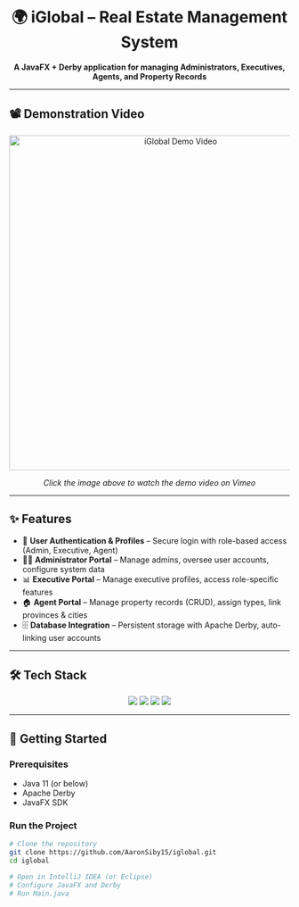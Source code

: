 <h1 align="center">🌍 iGlobal – Real Estate Management System</h1>

<p align="center">
  <b>A JavaFX + Derby application for managing Administrators, Executives, Agents, and Property Records</b>
</p>

---

## 📽️ Demonstration Video  

<p align="center">
  <a href="https://vimeo.com/1116282803" target="_blank">
    <img src="./Assignment4/demo-thumbnail.png" alt="iGlobal Demo Video" width="600"/>
  </a>
</p>

<p align="center"><i>Click the image above to watch the demo video on Vimeo</i></p>

---

## ✨ Features  

- 🔑 **User Authentication & Profiles** – Secure login with role-based access (Admin, Executive, Agent)  
- 👨‍💼 **Administrator Portal** – Manage admins, oversee user accounts, configure system data  
- 📊 **Executive Portal** – Manage executive profiles, access role-specific features  
- 🏠 **Agent Portal** – Manage property records (CRUD), assign types, link provinces & cities  
- 🗄️ **Database Integration** – Persistent storage with Apache Derby, auto-linking user accounts  

---

## 🛠️ Tech Stack  

<p align="center">
  <img src="https://img.shields.io/badge/Java-11-blue?logo=java" />
  <img src="https://img.shields.io/badge/JavaFX-UI-green?logo=openjdk" />
  <img src="https://img.shields.io/badge/Apache-Derby-orange?logo=apache" />
  <img src="https://img.shields.io/badge/MVC-Architecture-purple" />
</p>

---

## 🚀 Getting Started  

### Prerequisites  
- Java 11 (or below)  
- Apache Derby  
- JavaFX SDK  

### Run the Project  
```bash
# Clone the repository
git clone https://github.com/AaronSiby15/iglobal.git
cd iglobal

# Open in IntelliJ IDEA (or Eclipse)
# Configure JavaFX and Derby
# Run Main.java


